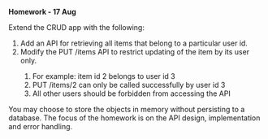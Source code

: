 **Homework - 17 Aug**

Extend the CRUD app with the following:
<ol>
<li>Add an API for retrieving all items that belong to a particular user id.</li>
<li>Modify the PUT /items API to restrict updating of the item by its user only.</li>
    <ol>
	<li>For example: item id 2 belongs to user id 3</li>
    <li>PUT /items/2 can only be called successfully by user id 3</li>
    <li>All other users should be forbidden from accessing the API</li>
	</ol>
</ol>
You may choose to store the objects in memory without persisting to a database. The focus of
the homework is on the API design, implementation and error handling.
